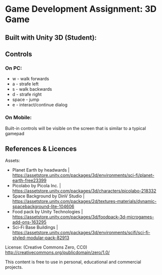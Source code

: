 
# Game Development Assignment: 3D Game
  
## Built with Unity 3D (Student): 

## Controls
### On PC:
- w - walk forwards
- a - strafe left  
- s - walk backwards  
- d - strafe right  
- space - jump
- e - interact/continue dialog

### On Mobile:
Built-in controls will be visible on the screen that is similar to a typical gamepad

## References & Licences

Assets:
- Planet Earth by headwards |
https://assetstore.unity.com/packages/3d/environments/sci-fi/planet-earth-free23399
- Picolabo by Picola Inc. |
https://assetstore.unity.com/packages/3d/characters/picolabo-218332
- Space Background by DinV Studio |
https://assetstore.unity.com/packages/2d/textures-materials/dynamic-spacebackground-lite-104606
- Food pack by Unity Technologies | https://assetstore.unity.com/packages/3d/foodpack-3d-microgames-add-ons-163295
- Sci-Fi Base Buildings | https://assetstore.unity.com/packages/3d/environments/scifi/sci-fi-styled-modular-pack-82913
  
License: (Creative Commons Zero, CC0)  
http://creativecommons.org/publicdomain/zero/1.0/  
  
This content is free to use in personal, educational and commercial projects.
